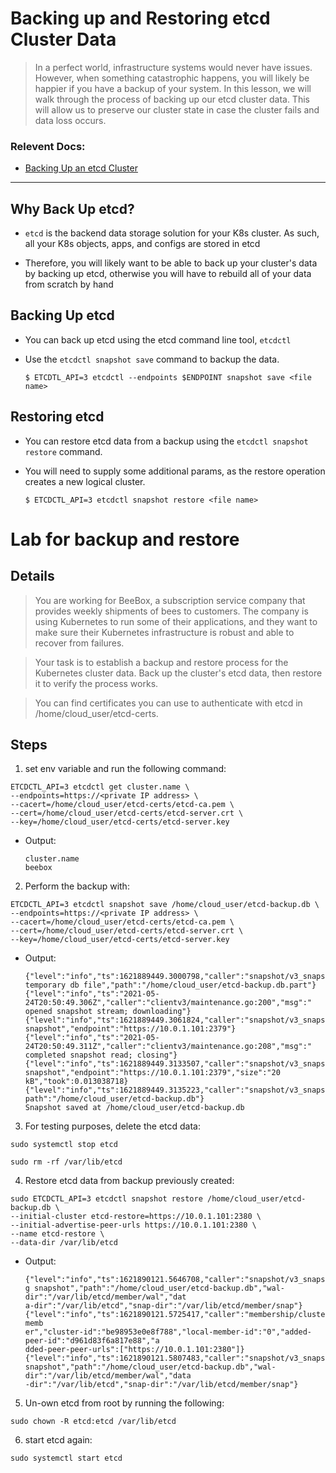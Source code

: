 # Backing up and Restoring etcd Cluster Data

> In a perfect world, infrastructure systems would never have issues. However, when something catastrophic happens, you will likely be happier if you have a backup of your system. In this lesson, we will walk through the process of backing up our etcd cluster data. This will allow us to preserve our cluster state in case the cluster fails and data loss occurs.

### Relevent Docs:
- [Backing Up an etcd Cluster](https://kubernetes.io/docs/tasks/administer-cluster/configure-upgrade-etcd/#backing-up-an-etcd-cluster)

---

## Why Back Up etcd?

- `etcd` is the backend data storage solution for your K8s cluster. As such, all your K8s objects, apps, and configs are stored in etcd

- Therefore, you will likely want to be able to back up your cluster's data by backing up etcd, otherwise you will have to rebuild all of your data from scratch by hand

## Backing Up etcd

- You can back up etcd using the etcd command line tool, `etcdctl`

- Use the `etcdctl snapshot save` command to backup the data.
  ```
  $ ETCDTL_API=3 etcdctl --endpoints $ENDPOINT snapshot save <file name>
  ```

## Restoring etcd

- You can restore etcd data from a backup using the `etcdctl snapshot restore` command.

- You will need to supply some additional params, as the restore operation creates a new logical cluster.
  ```
  $ ETCDCTL_API=3 etcdctl snapshot restore <file name>
  ```

# Lab for backup and restore

## Details

> You are working for BeeBox, a subscription service company that provides weekly shipments of bees to customers. The company is using Kubernetes to run some of their applications, and they want to make sure their Kubernetes infrastructure is robust and able to recover from failures.

> Your task is to establish a backup and restore process for the Kubernetes cluster data. Back up the cluster's etcd data, then restore it to verify the process works.

> You can find certificates you can use to authenticate with etcd in /home/cloud_user/etcd-certs.

## Steps

1. set env variable and run the following command:
  ```
  ETCDCTL_API=3 etcdctl get cluster.name \
  --endpoints=https://<private IP address> \
  --cacert=/home/cloud_user/etcd-certs/etcd-ca.pem \
  --cert=/home/cloud_user/etcd-certs/etcd-server.crt \
  --key=/home/cloud_user/etcd-certs/etcd-server.key
  ```
  - Output:
    ```
    cluster.name
    beebox
    ```

2. Perform the backup with:
  ```
  ETCDCTL_API=3 etcdctl snapshot save /home/cloud_user/etcd-backup.db \
  --endpoints=https://<private IP address> \
  --cacert=/home/cloud_user/etcd-certs/etcd-ca.pem \
  --cert=/home/cloud_user/etcd-certs/etcd-server.crt \
  --key=/home/cloud_user/etcd-certs/etcd-server.key
  ```

  - Output:
    ```
    {"level":"info","ts":1621889449.3000798,"caller":"snapshot/v3_snapshot.go:119","msg":"created
    temporary db file","path":"/home/cloud_user/etcd-backup.db.part"}
    {"level":"info","ts":"2021-05-24T20:50:49.306Z","caller":"clientv3/maintenance.go:200","msg":"
    opened snapshot stream; downloading"}
    {"level":"info","ts":1621889449.3061824,"caller":"snapshot/v3_snapshot.go:127","msg":"fetching
    snapshot","endpoint":"https://10.0.1.101:2379"}
    {"level":"info","ts":"2021-05-24T20:50:49.311Z","caller":"clientv3/maintenance.go:208","msg":"
    completed snapshot read; closing"}
    {"level":"info","ts":1621889449.3133507,"caller":"snapshot/v3_snapshot.go:142","msg":"fetched
    snapshot","endpoint":"https://10.0.1.101:2379","size":"20 kB","took":0.013038718}
    {"level":"info","ts":1621889449.3135223,"caller":"snapshot/v3_snapshot.go:152","msg":"saved","
    path":"/home/cloud_user/etcd-backup.db"}
    Snapshot saved at /home/cloud_user/etcd-backup.db
    ```

3. For testing purposes, delete the etcd data:

  ```
  sudo systemctl stop etcd
  ```

  ```
  sudo rm -rf /var/lib/etcd
  ```

4. Restore etcd data from backup previously created:

  ```
  sudo ETCDCTL_API=3 etcdctl snapshot restore /home/cloud_user/etcd-backup.db \
  --initial-cluster etcd-restore=https://10.0.1.101:2380 \
  --initial-advertise-peer-urls https://10.0.1.101:2380 \
  --name etcd-restore \
  --data-dir /var/lib/etcd
  ```

  - Output:

    ```
    {"level":"info","ts":1621890121.5646708,"caller":"snapshot/v3_snapshot.go:296","msg":"restorin
    g snapshot","path":"/home/cloud_user/etcd-backup.db","wal-dir":"/var/lib/etcd/member/wal","dat
    a-dir":"/var/lib/etcd","snap-dir":"/var/lib/etcd/member/snap"}
    {"level":"info","ts":1621890121.5725417,"caller":"membership/cluster.go:392","msg":"added memb
    er","cluster-id":"be98953e0e8f788","local-member-id":"0","added-peer-id":"d961d83f6a817e88","a
    dded-peer-peer-urls":["https://10.0.1.101:2380"]}
    {"level":"info","ts":1621890121.5807483,"caller":"snapshot/v3_snapshot.go:309","msg":"restored
    snapshot","path":"/home/cloud_user/etcd-backup.db","wal-dir":"/var/lib/etcd/member/wal","data
    -dir":"/var/lib/etcd","snap-dir":"/var/lib/etcd/member/snap"}
    ```

5. Un-own etcd from root by running the following:
  ```
  sudo chown -R etcd:etcd /var/lib/etcd
  ```

6. start etcd again:
  ```
  sudo systemctl start etcd
  ```